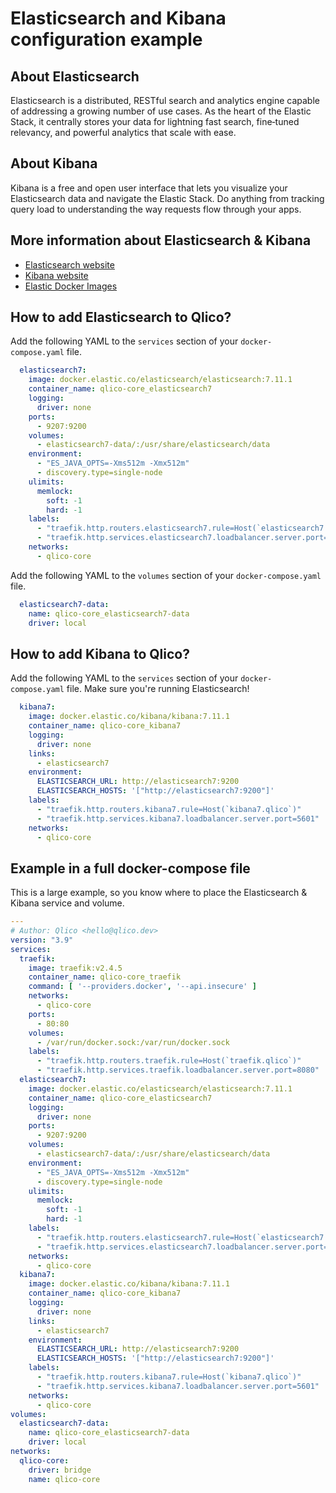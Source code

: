 # Elasticsearch and Kibana configuration example

## About Elasticsearch

Elasticsearch is a distributed, RESTful search and analytics engine capable of
addressing a growing number of use cases. As the heart of the Elastic Stack, it
centrally stores your data for lightning fast search, fine‑tuned relevancy, and
powerful analytics that scale with ease.

## About Kibana

Kibana is a free and open user interface that lets you visualize your
Elasticsearch data and navigate the Elastic Stack. Do anything from tracking
query load to understanding the way requests flow through your apps.

## More information about Elasticsearch & Kibana

* [Elasticsearch website](https://www.elastic.co/elasticsearch/)
* [Kibana website](https://www.elastic.co/kibana)
* [Elastic Docker Images](https://www.docker.elastic.co/)

## How to add Elasticsearch to Qlico?

Add the following YAML to the `services` section of your `docker-compose.yaml`
file.

```yaml
  elasticsearch7:
    image: docker.elastic.co/elasticsearch/elasticsearch:7.11.1
    container_name: qlico-core_elasticsearch7
    logging:
      driver: none
    ports:
      - 9207:9200
    volumes:
      - elasticsearch7-data/:/usr/share/elasticsearch/data
    environment:
      - "ES_JAVA_OPTS=-Xms512m -Xmx512m"
      - discovery.type=single-node
    ulimits:
      memlock:
        soft: -1
        hard: -1
    labels:
      - "traefik.http.routers.elasticsearch7.rule=Host(`elasticsearch7.qlico`)"
      - "traefik.http.services.elasticsearch7.loadbalancer.server.port=9200"
    networks:
      - qlico-core
```

Add the following YAML to the `volumes` section of your `docker-compose.yaml`
file.

```yaml
  elasticsearch7-data:
    name: qlico-core_elasticsearch7-data
    driver: local
```

## How to add Kibana to Qlico?

Add the following YAML to the `services` section of your `docker-compose.yaml`
file. Make sure you're running Elasticsearch!

```yaml
  kibana7:
    image: docker.elastic.co/kibana/kibana:7.11.1
    container_name: qlico-core_kibana7
    logging:
      driver: none
    links:
      - elasticsearch7
    environment:
      ELASTICSEARCH_URL: http://elasticsearch7:9200
      ELASTICSEARCH_HOSTS: '["http://elasticsearch7:9200"]'
    labels:
      - "traefik.http.routers.kibana7.rule=Host(`kibana7.qlico`)"
      - "traefik.http.services.kibana7.loadbalancer.server.port=5601"
    networks:
      - qlico-core
```

## Example in a full docker-compose file

This is a large example, so you know where to place the Elasticsearch & Kibana
service and volume.

```yaml
---
# Author: Qlico <hello@qlico.dev>
version: "3.9"
services:
  traefik:
    image: traefik:v2.4.5
    container_name: qlico-core_traefik
    command: [ '--providers.docker', '--api.insecure' ]
    networks:
      - qlico-core
    ports:
      - 80:80
    volumes:
      - /var/run/docker.sock:/var/run/docker.sock
    labels:
      - "traefik.http.routers.traefik.rule=Host(`traefik.qlico`)"
      - "traefik.http.services.traefik.loadbalancer.server.port=8080"
  elasticsearch7:
    image: docker.elastic.co/elasticsearch/elasticsearch:7.11.1
    container_name: qlico-core_elasticsearch7
    logging:
      driver: none
    ports:
      - 9207:9200
    volumes:
      - elasticsearch7-data/:/usr/share/elasticsearch/data
    environment:
      - "ES_JAVA_OPTS=-Xms512m -Xmx512m"
      - discovery.type=single-node
    ulimits:
      memlock:
        soft: -1
        hard: -1
    labels:
      - "traefik.http.routers.elasticsearch7.rule=Host(`elasticsearch7.qlico`)"
      - "traefik.http.services.elasticsearch7.loadbalancer.server.port=9200"
    networks:
      - qlico-core
  kibana7:
    image: docker.elastic.co/kibana/kibana:7.11.1
    container_name: qlico-core_kibana7
    logging:
      driver: none
    links:
      - elasticsearch7
    environment:
      ELASTICSEARCH_URL: http://elasticsearch7:9200
      ELASTICSEARCH_HOSTS: '["http://elasticsearch7:9200"]'
    labels:
      - "traefik.http.routers.kibana7.rule=Host(`kibana7.qlico`)"
      - "traefik.http.services.kibana7.loadbalancer.server.port=5601"
    networks:
      - qlico-core
volumes:
  elasticsearch7-data:
    name: qlico-core_elasticsearch7-data
    driver: local
networks:
  qlico-core:
    driver: bridge
    name: qlico-core
```
